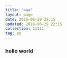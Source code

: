 ```yaml
---
title: "aaa"
layout: page
date: 2016-06-29 22:15
updated: 2016-06-29 22:15
collection: 11111
tag: ss
---
```

### hello world